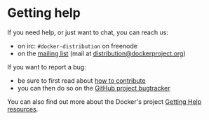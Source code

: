 <!--[metadata]>
+++
title = "Getting help"
description = "Getting help with the Registry"
keywords = ["registry, on-prem, images, tags, repository, distribution, help, 101, TL;DR"]
[menu.main]
parent="smn_registry"
weight=9
+++
<![end-metadata]-->

# Getting help

If you need help, or just want to chat, you can reach us:

- on irc: `#docker-distribution` on freenode
- on the [mailing list](https://groups.google.com/a/dockerproject.org/forum/#!forum/distribution) (mail at <distribution@dockerproject.org>)

If you want to report a bug:

- be sure to first read about [how to contribute](https://github.com/tonyhb/distribution/blob/master/CONTRIBUTING.md)
- you can then do so on the [GitHub project bugtracker](https://github.com/tonyhb/distribution/issues)

You can also find out more about the Docker's project [Getting Help resources](https://docs.docker.com/opensource/get-help/).
